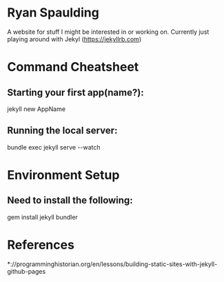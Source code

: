 # Ryan Spaulding 

A website for stuff I might be interested in or working on. Currently just playing around with Jekyl (https://jekyllrb.com)



# Command Cheatsheet

## Starting your first app(name?):

jekyll new AppName

## Running the local server:

bundle exec jekyll serve --watch

# Environment Setup

## Need to install the following:

gem install jekyll bundler 

# References 

*://programminghistorian.org/en/lessons/building-static-sites-with-jekyll-github-pages
